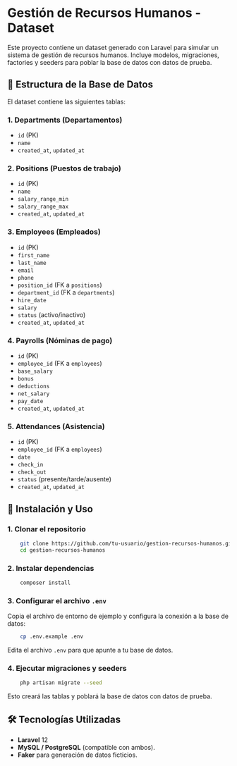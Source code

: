 # Gestión de Recursos Humanos - Dataset

Este proyecto contiene un dataset generado con Laravel para simular un sistema de gestión de recursos humanos. 
Incluye modelos, migraciones, factories y seeders para poblar la base de datos con datos de prueba.

## 📌 Estructura de la Base de Datos

El dataset contiene las siguientes tablas:

### **1. Departments** (Departamentos)
- `id` (PK)
- `name`
- `created_at`, `updated_at`

### **2. Positions** (Puestos de trabajo)
- `id` (PK)
- `name`
- `salary_range_min`
- `salary_range_max`
- `created_at`, `updated_at`

### **3. Employees** (Empleados)
- `id` (PK)
- `first_name`
- `last_name`
- `email`
- `phone`
- `position_id` (FK a `positions`)
- `department_id` (FK a `departments`)
- `hire_date`
- `salary`
- `status` (activo/inactivo)
- `created_at`, `updated_at`

### **4. Payrolls** (Nóminas de pago)
- `id` (PK)
- `employee_id` (FK a `employees`)
- `base_salary`
- `bonus`
- `deductions`
- `net_salary`
- `pay_date`
- `created_at`, `updated_at`

### **5. Attendances** (Asistencia)
- `id` (PK)
- `employee_id` (FK a `employees`)
- `date`
- `check_in`
- `check_out`
- `status` (presente/tarde/ausente)
- `created_at`, `updated_at`

## 🚀 Instalación y Uso

### **1. Clonar el repositorio**
```sh
    git clone https://github.com/tu-usuario/gestion-recursos-humanos.git
    cd gestion-recursos-humanos
```

### **2. Instalar dependencias**
```sh
    composer install
```

### **3. Configurar el archivo `.env`**
Copia el archivo de entorno de ejemplo y configura la conexión a la base de datos:
```sh
    cp .env.example .env
```

Edita el archivo `.env` para que apunte a tu base de datos.

### **4. Ejecutar migraciones y seeders**
```sh
    php artisan migrate --seed
```

Esto creará las tablas y poblará la base de datos con datos de prueba.

## 🛠 Tecnologías Utilizadas
- **Laravel** 12
- **MySQL / PostgreSQL** (compatible con ambos).
- **Faker** para generación de datos ficticios.
